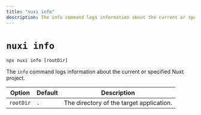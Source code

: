 ```yaml
---
title: "nuxi info"
description: The info command logs information about the current or specified Nuxt project.
---
```


# `nuxi info`

```{bash}
npx nuxi info [rootDir]
```

The `info` command logs information about the current or specified Nuxt project.

Option        | Default          | Description
-------------------------|-----------------|------------------
`rootDir` | `.` | The directory of the target application.
